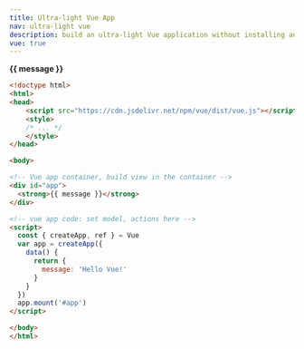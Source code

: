 ```yaml
---
title: Ultra-light Vue App
nav: ultra-light vue
description: build an ultra-light Vue application without installing anything
vue: true
---
```


<!-- Vue app container, build view in the container -->
<div id="app">
  <strong>{{ message }}</strong>
</div>

<!-- vue app code: set model, actions here -->
<script>
  const { createApp } = Vue
  var app = createApp({
    data() {
      return {
        message: 'Hello Vue!'
      }
    }
  })
  app.mount('#app')
</script>

```html {linenos=table,hl_lines=[4,"13-15","18-28"]}
<!doctype html>
<html>
<head>
    <script src="https://cdn.jsdelivr.net/npm/vue/dist/vue.js"></script>
    <style>
    /* ... */
    </style>
</head>

<body>

<!-- Vue app container, build view in the container -->
<div id="app">
  <strong>{{ message }}</strong>
</div>

<!-- vue app code: set model, actions here -->
<script>
  const { createApp, ref } = Vue
  var app = createApp({
    data() {
      return {
        message: 'Hello Vue!'
      }
    }
  })
  app.mount('#app')
</script>

</body>
</html>

```
